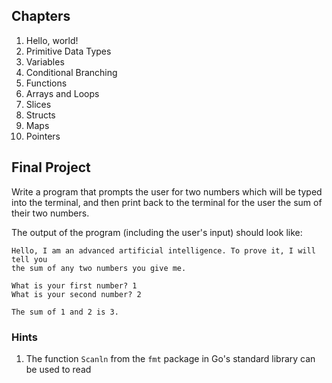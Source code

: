 ## Chapters

1. Hello, world!
2. Primitive Data Types
3. Variables
4. Conditional Branching
5. Functions
6. Arrays and Loops
7. Slices
8. Structs
9. Maps
10. Pointers

## Final Project

Write a program that prompts the user for two numbers which will be typed into
the terminal, and then print back to the terminal for the user the sum of
their two numbers.

The output of the program (including the user's input) should look like:

```
Hello, I am an advanced artificial intelligence. To prove it, I will tell you
the sum of any two numbers you give me.

What is your first number? 1
What is your second number? 2

The sum of 1 and 2 is 3.
```

### Hints

1. The function `Scanln` from the `fmt` package in Go's standard library can
be used to read 
